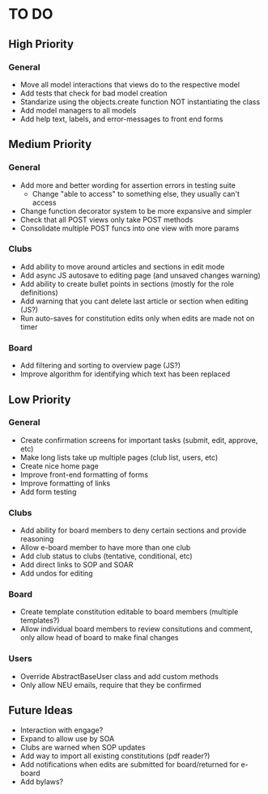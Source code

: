 # TO DO

## High Priority

### General
- Move all model interactions that views do to the respective model
- Add tests that check for bad model creation
- Standarize using the objects.create function NOT instantiating the class
- Add model managers to all models
- Add help text, labels, and error-messages to front end forms

## Medium Priority

### General
- Add more and better wording for assertion errors in testing suite
    - Change "able to access" to something else, they usually can't access
- Change function decorator system to be more expansive and simpler
- Check that all POST views only take POST methods
- Consolidate multiple POST funcs into one view with more params

### Clubs
- Add ability to move around articles and sections in edit mode
- Add async JS autosave to editing page (and unsaved changes warning)
- Add ability to create bullet points in sections (mostly for the role definitions)
- Add warning that you cant delete last article or section when editing (JS?)
- Run auto-saves for constitution edits only when edits are made not on timer

### Board
- Add filtering and sorting to overview page (JS?)
- Improve algorithm for identifying which text has been replaced

## Low Priority

### General
- Create confirmation screens for important tasks (submit, edit, approve, etc)
- Make long lists take up multiple pages (club list, users, etc)
- Create nice home page
- Improve front-end formatting of forms
- Improve formatting of links
- Add form testing

### Clubs
- Add ability for board members to deny certain sections and provide reasoning
- Allow e-board member to have more than one club
- Add club status to clubs (tentative, conditional, etc)
- Add direct links to SOP and SOAR
- Add undos for editing

### Board
- Create template constitution editable to board members (multiple templates?)
- Allow individual board members to review consitutions and comment, only allow head of board to make final changes 

### Users
- Override AbstractBaseUser class and add custom methods
- Only allow NEU emails, require that they be confirmed

## Future Ideas
- Interaction with engage?
- Expand to allow use by SOA
- Clubs are warned when SOP updates
- Add way to import all existing constitutions (pdf reader?)
- Add notifications when edits are submitted for board/returned for e-board
- Add bylaws?
